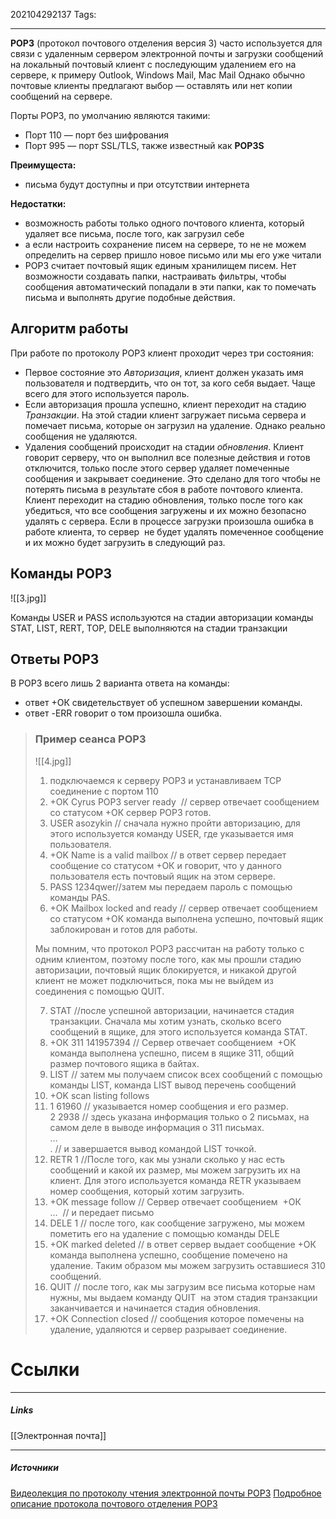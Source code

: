 202104292137
Tags:
___

**POP3** (протокол почтового отделения версия 3) часто используется для связи с удаленным сервером электронной почты и загрузки сообщений на локальный почтовый клиент с последующим удалением его на сервере, к примеру Outlook, Windows Mail, Mac Mail
Однако обычно почтовые клиенты предлагают выбор — оставлять или нет копии сообщений на сервере.

Порты POP3, по умолчанию являются такими:
- Порт 110 — порт без шифрования
- Порт 995 — порт SSL/TLS, также известный как **POP3S**

**Преимущеста:**
- письма будут доступны и при отсутствии интернета

**Недостатки:**
-  возможность работы только одного почтового клиента, который удаляет все письма, после того, как загрузил себе
-  а если настроить сохранение писем на сервере, то не не можем определить на сервер пришло новое письмо или мы его уже читали
-  РОР3 считает почтовый ящик единым хранилищем писем. Нет возможности создавать папки, настраивать фильтры, чтобы сообщения автоматический попадали в эти папки, как то помечать письма и выполнять другие подобные действия.

## Алгоритм работы
При работе по протоколу РОР3 клиент проходит через три состояния:
-   Первое состояние это *Авторизация*, клиент должен указать имя пользователя и подтвердить, что он тот, за кого себя выдает. Чаще всего для этого используется пароль.
-   Если авторизация прошла успешно, клиент переходит на стадию *Транзакции*. На этой стадии клиент загружает письма сервера и помечает письма, которые он загрузил на удаление. Однако реально сообщения не удаляются.
-   Удаления сообщений происходит на стадии *обновления*. Клиент говорит серверу, что он выполнил все полезные действия и готов отключится, только после этого сервер удаляет помеченные сообщения и закрывает соединение. Это сделано для того чтобы не потерять письма в результате сбоя в работе почтового клиента. Клиент переходит на стадию обновления, только после того как убедиться, что все сообщения загружены и их можно безопасно удалять с сервера. Если в процессе загрузки произошла ошибка в работе клиента, то сервер  не будет удалять помеченное сообщение и их можно будет загрузить в следующий раз.

## Команды POP3
![[3.jpg]]

 Команды USER и PASS используются на стадии авторизации
 команды STAT, LIST, RERT, TOP, DELE выполняются на стадии транзакции
 
## Ответы POP3
В РОР3 всего лишь 2 варианта ответа на команды:

-   ответ +ОК свидетельствует об успешном завершении команды.
-   ответ -ERR говорит о том произошла ошибка. 

>### Пример сеанса POP3
>![[4.jpg]]
>1. подключаемся к серверу РОР3 и устанавливаем TCP соединение с портом 110
>2. +OK Cyrus POP3 server ready  // сервер отвечает сообщением со статусом +ОК сервер РОР3 готов.
>3. USER asozykin // сначала нужно пройти авторизацию, для этого используется команду USER, где указывается имя пользователя.
>4. +OK Name is a valid mailbox // в ответ сервер передает сообщение со статусом +ОК и говорит, что у данного пользователя есть почтовый ящик на этом сервере.
>5. PASS 1234qwer//затем мы передаем пароль с помощью команды PAS.
>6. +OK Mailbox locked and ready // сервер отвечает сообщением со статусом +ОК команда выполнена успешно, почтовый ящик заблокирован и готов для работы.
>
>Мы помним, что протокол РОР3 рассчитан на работу только с одним клиентом, поэтому после того, как мы прошли стадию авторизации, почтовый ящик блокируется, и никакой другой клиент не может подключиться, пока мы не выйдем из соединения с помощью QUIT.
>
>7. STAT //после успешной авторизации, начинается стадия транзакции. Сначала мы хотим узнать, сколько всего сообщений в ящике, для этого используется команда STAT. 
>8. +ОК 311 141957394 // Сервер отвечает сообщением  +ОК команда выполнена успешно, писем в ящике 311, общий размер почтового ящика в байтах.
>9. LIST // затем мы получаем список всех сообщений с помощью команды LIST, команда LIST вывод перечень сообщений
>10. +OK scan listing follows
>11. 1 61960 // указывается номер сообщения и его размер.  
>2 2938 // здесь указана информация только о 2 письмах, на самом деле в выводе информация о 311 письмах.  
>…  
>. // и завершается вывод командой LIST точкой.
>12. RETR 1 //После того, как мы узнали сколько у нас есть сообщений и какой их размер, мы можем загрузить их на клиент. Для этого используется команда RETR указываем номер сообщения, который хотим загрузить.
>13. +OK message follow // Сервер отвечает сообщением  +ОК  
…  // и передает письмо
>14. DELE 1 // после того, как сообщение загружено, мы можем пометить его на удаление с помощью команды DELE
>15. +OK marked deleted // в ответ сервер выдает сообщение +ОК команда выполнена успешно, сообщение помечено на удаление. Таким образом мы можем загрузить оставшиеся 310 сообщений.
>16. QUIT // после того, как мы загрузим все письма которые нам нужны, мы выдаем команду QUIT  на этом стадия транзакции заканчивается и начинается стадия обновления.
>17. +OK Connection closed // сообщения которое помечены на удаление, удаляются и сервер разрывает соединение.




# Ссылки
___
##### Links
[[Электронная почта]]

---
##### Источники
[Видеолекция по протоколу чтения электронной почты POP3](https://www.youtube.com/watch?v=1swSSGvmnwU)
[Подробное описание протокола почтового отделения POP3](https://zvondozvon.ru/tehnologii/protokoli/pop3)